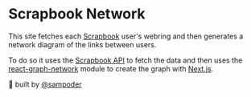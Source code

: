 # Scrapbook Network

This site fetches each [Scrapbook](https://scrapbook.hackclub.com) user's webring and then generates a network diagram of the links between users.

To do so it uses the [Scrapbook API](https://github.com/hackclub/summer-scrapbook#public-api) to fetch the data and then uses the [react-graph-network](https://www.npmjs.com/package/react-graph-network) module to create the graph with [Next.js](https://nextjs.org).

:rocket: built by [@sampoder](https://github.com/sampoder)
